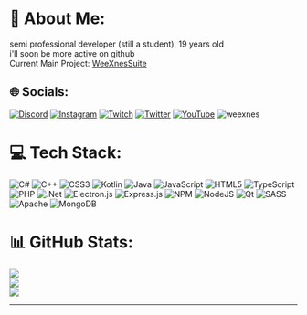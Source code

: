 # 💫 About Me:
semi professional developer (still a student), 19 years old<br>i'll soon be more active on github<br> Current Main Project: <a href="https://github.com/WeeXnes/WeeXnesSuite">WeeXnesSuite</a>


## 🌐 Socials:
[![Discord](https://img.shields.io/badge/Discord-%237289DA.svg?logo=discord&logoColor=white)](https://discord.gg/AkA3uut) [![Instagram](https://img.shields.io/badge/Instagram-%23E4405F.svg?logo=Instagram&logoColor=white)](https://instagram.com/weexnes) [![Twitch](https://img.shields.io/badge/Twitch-%239146FF.svg?logo=Twitch&logoColor=white)](https://twitch.tv/weexnes) [![Twitter](https://img.shields.io/badge/Twitter-%231DA1F2.svg?logo=Twitter&logoColor=white)](https://twitter.com/toxisches) [![YouTube](https://img.shields.io/badge/YouTube-%23FF0000.svg?logo=YouTube&logoColor=white)](https://www.youtube.com/channel/UCO96v76kGbXVEWVsGwXI1Iw) <img src="https://komarev.com/ghpvc/?username=weexnes&label=Profile%20views&color=0e75b6&style=flat" alt="weexnes" />

# 💻 Tech Stack:
![C#](https://img.shields.io/badge/c%23-%23239120.svg?style=for-the-badge&logo=c-sharp&logoColor=white) ![C++](https://img.shields.io/badge/c++-%2300599C.svg?style=for-the-badge&logo=c%2B%2B&logoColor=white) ![CSS3](https://img.shields.io/badge/css3-%231572B6.svg?style=for-the-badge&logo=css3&logoColor=white) ![Kotlin](https://img.shields.io/badge/kotlin-%230095D5.svg?style=for-the-badge&logo=kotlin&logoColor=white) ![Java](https://img.shields.io/badge/java-%23ED8B00.svg?style=for-the-badge&logo=java&logoColor=white) ![JavaScript](https://img.shields.io/badge/javascript-%23323330.svg?style=for-the-badge&logo=javascript&logoColor=%23F7DF1E) ![HTML5](https://img.shields.io/badge/html5-%23E34F26.svg?style=for-the-badge&logo=html5&logoColor=white) ![TypeScript](https://img.shields.io/badge/typescript-%23007ACC.svg?style=for-the-badge&logo=typescript&logoColor=white) ![PHP](https://img.shields.io/badge/php-%23777BB4.svg?style=for-the-badge&logo=php&logoColor=white) ![.Net](https://img.shields.io/badge/.NET-5C2D91?style=for-the-badge&logo=.net&logoColor=white) ![Electron.js](https://img.shields.io/badge/Electron-191970?style=for-the-badge&logo=Electron&logoColor=white) ![Express.js](https://img.shields.io/badge/express.js-%23404d59.svg?style=for-the-badge&logo=express&logoColor=%2361DAFB) ![NPM](https://img.shields.io/badge/NPM-%23000000.svg?style=for-the-badge&logo=npm&logoColor=white) ![NodeJS](https://img.shields.io/badge/node.js-6DA55F?style=for-the-badge&logo=node.js&logoColor=white) ![Qt](https://img.shields.io/badge/Qt-%23217346.svg?style=for-the-badge&logo=Qt&logoColor=white) ![SASS](https://img.shields.io/badge/SASS-hotpink.svg?style=for-the-badge&logo=SASS&logoColor=white) ![Apache](https://img.shields.io/badge/apache-%23D42029.svg?style=for-the-badge&logo=apache&logoColor=white) ![MongoDB](https://img.shields.io/badge/MongoDB-%234ea94b.svg?style=for-the-badge&logo=mongodb&logoColor=white)
# 📊 GitHub Stats:
![](https://github-readme-stats.vercel.app/api?username=WeeXnes&theme=tokyonight&hide_border=false&include_all_commits=false&count_private=false)<br/>
![](https://github-readme-streak-stats.herokuapp.com/?user=WeeXnes&theme=tokyonight&hide_border=false)<br/>
![](https://github-readme-stats.vercel.app/api/top-langs/?username=WeeXnes&theme=tokyonight&hide_border=false&include_all_commits=false&count_private=false&layout=compact)

---
